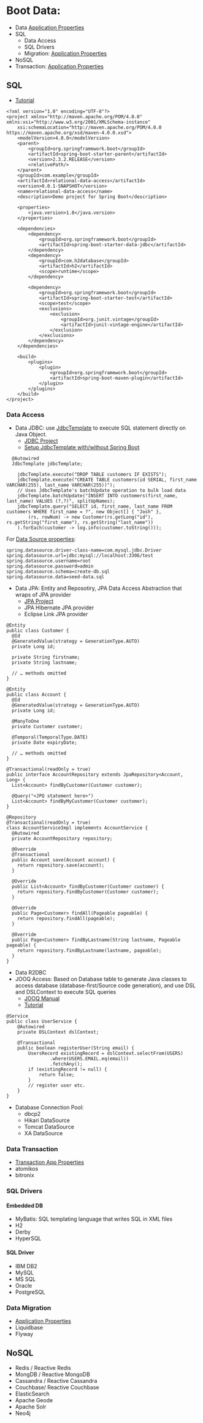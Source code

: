 # Boot Data:
- Data [Application Properties](https://docs.spring.io/spring-boot/docs/current/reference/html/appendix-application-properties.html#data-properties)
- SQL    
    - Data Access
    - SQL Drivers
    - Migration: [Application Properties](https://docs.spring.io/spring-boot/docs/current/reference/html/appendix-application-properties.html#transaction-properties)
- NoSQL
- Transaction: [Application Properties](https://docs.spring.io/spring-boot/docs/current/reference/html/appendix-application-properties.html#transaction-properties)

## SQL
- [ Tutorial ](https://spring.io/guides/gs/relational-data-access/)
```
<?xml version="1.0" encoding="UTF-8"?>
<project xmlns="http://maven.apache.org/POM/4.0.0" xmlns:xsi="http://www.w3.org/2001/XMLSchema-instance"
	xsi:schemaLocation="http://maven.apache.org/POM/4.0.0 https://maven.apache.org/xsd/maven-4.0.0.xsd">
	<modelVersion>4.0.0</modelVersion>
	<parent>
		<groupId>org.springframework.boot</groupId>
		<artifactId>spring-boot-starter-parent</artifactId>
		<version>2.3.2.RELEASE</version>
		<relativePath/>
	</parent>
	<groupId>com.example</groupId>
	<artifactId>relational-data-access</artifactId>
	<version>0.0.1-SNAPSHOT</version>
	<name>relational-data-access</name>
	<description>Demo project for Spring Boot</description>

	<properties>
		<java.version>1.8</java.version>
	</properties>

	<dependencies>
		<dependency>
			<groupId>org.springframework.boot</groupId>
			<artifactId>spring-boot-starter-data-jdbc</artifactId>
		</dependency>
		<dependency>
			<groupId>com.h2database</groupId>
			<artifactId>h2</artifactId>
			<scope>runtime</scope>
		</dependency>
    
		<dependency>
			<groupId>org.springframework.boot</groupId>
			<artifactId>spring-boot-starter-test</artifactId>
			<scope>test</scope>
			<exclusions>
				<exclusion>
					<groupId>org.junit.vintage</groupId>
					<artifactId>junit-vintage-engine</artifactId>
				</exclusion>
			</exclusions>
		</dependency>
	</dependencies>

	<build>
		<plugins>
			<plugin>
				<groupId>org.springframework.boot</groupId>
				<artifactId>spring-boot-maven-plugin</artifactId>
			</plugin>
		</plugins>
	</build>
</project>
```
### Data Access
- Data JDBC: use [JdbcTemplate](https://docs.spring.io/spring-framework/docs/current/javadoc-api/org/springframework/jdbc/core/JdbcTemplate.html) to execute SQL statement directly on Java Object.
    - [JDBC Project](https://spring.io/projects/spring-data-jdbc)
    - [Setup JdbcTemplate with/without Spring Boot](https://www.sivalabs.in/2016/03/springboot-working-with-jdbctemplate/)
```
  @Autowired
  JdbcTemplate jdbcTemplate;
  
    jdbcTemplate.execute("DROP TABLE customers IF EXISTS");
    jdbcTemplate.execute("CREATE TABLE customers(id SERIAL, first_name VARCHAR(255), last_name VARCHAR(255))");
    // Uses JdbcTemplate's batchUpdate operation to bulk load data
    jdbcTemplate.batchUpdate("INSERT INTO customers(first_name, last_name) VALUES (?,?)", splitUpNames);
    jdbcTemplate.query("SELECT id, first_name, last_name FROM customers WHERE first_name = ?", new Object[] { "Josh" },
        (rs, rowNum) -> new Customer(rs.getLong("id"), rs.getString("first_name"), rs.getString("last_name"))
    ).forEach(customer -> log.info(customer.toString()));
```
For [Data Source properties](https://docs.spring.io/spring-boot/docs/current/reference/html/appendix-application-properties.html#data-properties):
```
spring.datasource.driver-class-name=com.mysql.jdbc.Driver
spring.datasource.url=jdbc:mysql://localhost:3306/test
spring.datasource.username=root
spring.datasource.password=admin
spring.datasource.schema=create-db.sql
spring.datasource.data=seed-data.sql
```
- Data JPA: Entity and Reposotiry, JPA Data Access Abstraction that wraps of JPA provider 
    - [JPA Project](https://spring.io/projects/spring-data-jpa)
    - JPA Hibernate JPA provider
    - Eclipse Link JPA provider
```
@Entity
public class Customer {
  @Id
  @GeneratedValue(strategy = GenerationType.AUTO)
  private Long id;

  private String firstname;
  private String lastname;

  // … methods omitted
}

@Entity
public class Account {
  @Id
  @GeneratedValue(strategy = GenerationType.AUTO)
  private Long id;

  @ManyToOne
  private Customer customer;

  @Temporal(TemporalType.DATE)
  private Date expiryDate;

  // … methods omitted
}

@Transactional(readOnly = true) 
public interface AccountRepository extends JpaRepository<Account, Long> {
  List<Account> findByCustomer(Customer customer); 
  
  @Query("<JPQ statement here>")
  List<Account> findByMyCustomer(Customer customer); 
}

@Repository
@Transactional(readOnly = true)
class AccountServiceImpl implements AccountService {
  @Autowired
  private AccountRepository repository;

  @Override
  @Transactional
  public Account save(Account account) {
    return repository.save(account);
  }

  @Override
  public List<Account> findByCustomer(Customer customer) {
    return repository.findByCustomer(Customer customer);
  }
  
  @Override 
  public Page<Customer> findAll(Pageable pageable) {
    return repository.findAll(pageable);
  }

  @Override
  public Page<Customer> findByLastname(String lastname, Pageable pageable) {
    return repository.findByLastname(lastname, pageable); 
  }
}
```
- Data R2DBC
- JOOQ Access: Based on Database table to generate Java classes to access database (database-first/Source code generation), and use DSL and DSLContext to execute SQL queries
    - [JOOQ Manual](http://www.jooq.org/learn/)
    - [Tutorial](https://www.sivalabs.in/2016/03/springboot-working-with-jooq/)
```
@Service
public class UserService {
    @Autowired
    private DSLContext dslContext; 

    @Transactional 
    public boolean registerUser(String email) {
        UsersRecord existingRecord = dslContext.selectFrom(USERS)
                .where(USERS.EMAIL.eq(email))
                .fetchAny();
        if (existingRecord != null) {
            return false;
        }
        // register user etc.
    }
}
```
- Database Connection Pool:
    - dbcp2
    - Hikari DataSource
    - Tomcat DataSource
    - XA DataSource

### Data Transaction
- [Transaction App Properties](https://docs.spring.io/spring-boot/docs/current/reference/html/appendix-application-properties.html#transaction-properties)
- atomikos
- bitronix

### SQL Drivers
#### Embedded DB
- MyBatis:  SQL templating language that writes SQL in XML files
- H2
- Derby
- HyperSQL
#### SQL Driver
- IBM DB2
- MySQL
- MS SQL
- Oracle
- PostgreSQL
### Data Migration
- [Application Properties](https://docs.spring.io/spring-boot/docs/current/reference/html/appendix-application-properties.html#data-migration-properties)
- Liquidbase
- Flyway

## NoSQL
- Redis / Reactive Redis
- MongDB / Reactive MongoDB
- Cassandra / Reactive Cassandra
- Couchbase/ Reactive Couchbase
- ElasticSearch
- Apache Geode
- Apache Solr
- Neo4j

